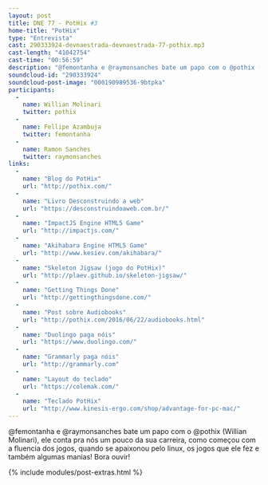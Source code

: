 ```yaml
---
layout: post
title: DNE 77 - PotHix #3
home-title: "PotHix"
type: "Entrevista"
cast: 290333924-devnaestrada-devnaestrada-77-pothix.mp3
cast-length: "41042754"
cast-time: "00:56:59"
description: "@femontanha e @raymonsanches bate um papo com o @pothix (William Molinari), ele conta pra nós um pouco da sua carreira, como começou com a fluencia dos jogos, quando se apaixonou pelo linux, os jogos que ele fez e também algumas manias! Bora ouvir!"
soundcloud-id: "290333924"
soundcloud-post-image: "000190989536-9btpka"
participants:
  -
    name: Willian Molinari
    twitter: pothix
  -
    name: Fellipe Azambuja
    twitter: femontanha
  -
    name: Ramon Sanches
    twitter: raymonsanches
links:
  -
    name: "Blog do PotHix"
    url: "http://pothix.com/"
  -
    name: "Livro Desconstruindo a web"
    url: "https://desconstruindoaweb.com.br/"
  -
    name: "ImpactJS Engine HTML5 Game"
    url: "http://impactjs.com/"
  -
    name: "Akihabara Engine HTML5 Game"
    url: "http://www.kesiev.com/akihabara/"
  -
    name: "Skeleton Jigsaw (jogo do PotHix)"
    url: "http://plaev.github.io/skeleton-jigsaw/"
  -
    name: "Getting Things Done"
    url: "http://gettingthingsdone.com/"
  -
    name: "Post sobre Audiobooks"
    url: "http://pothix.com/2016/06/22/audiobooks.html"
  -
    name: "Duolingo paga nóis"
    url: "https://www.duolingo.com/"
  -
    name: "Grammarly paga nóis"
    url: "http://grammarly.com"
  -
    name: "Layout do teclado"
    url: "https://colemak.com/"
  -
    name: "Teclado PotHix"
    url: "http://www.kinesis-ergo.com/shop/advantage-for-pc-mac/"
---
```


@femontanha e @raymonsanches bate um papo com o @pothix (Willian Molinari), ele conta pra nós um pouco da sua carreira, como começou com a fluencia dos jogos, quando se apaixonou pelo linux, os jogos que ele fez e também algumas manias! Bora ouvir!

{% include modules/post-extras.html %}
